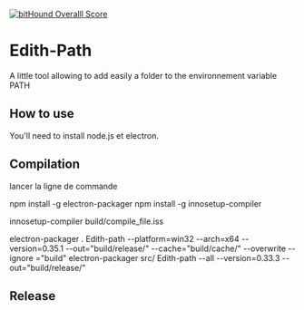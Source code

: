  [![bitHound Overalll Score](https://www.bithound.io/github/codisart/Edith-Path/badges/score.svg)](https://www.bithound.io/github/codisart/Edith-Path)
 
Edith-Path
==========


A little tool allowing to add easily a folder to the environnement variable PATH

How to use
-----------


You'll need to install node.js et electron.


Compilation
-----------

lancer la ligne de commande

npm install -g electron-packager
npm install -g innosetup-compiler


innosetup-compiler build/compile_file.iss

electron-packager . Edith-path --platform=win32 --arch=x64 --version=0.35.1 --out="build/release/" --cache="build/cache/" --overwrite --ignore ="build"
electron-packager src/ Edith-path --all --version=0.33.3 --out="build/release/"


Release
-------
